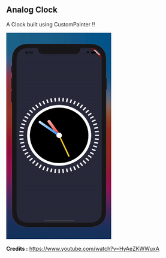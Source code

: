 ## Analog Clock

A Clock built using CustomPainter !!

<img src="working.gif" height=550 width=280/>

**Credits :** https://www.youtube.com/watch?v=HyAeZKWWuxA
